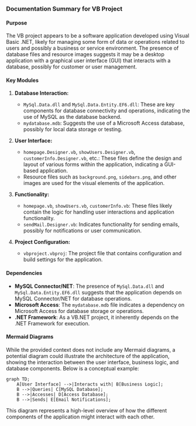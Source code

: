 ### Documentation Summary for VB Project

#### Purpose
The VB project appears to be a software application developed using Visual Basic .NET, likely for managing some form of data or operations related to users and possibly a business or service environment. The presence of database files and resource images suggests it may be a desktop application with a graphical user interface (GUI) that interacts with a database, possibly for customer or user management.

#### Key Modules
1. **Database Interaction:**
   - `MySql.Data.dll` and `MySql.Data.Entity.EF6.dll`: These are key components for database connectivity and operations, indicating the use of MySQL as the database backend.
   - `mydatabase.mdb`: Suggests the use of a Microsoft Access database, possibly for local data storage or testing.

2. **User Interface:**
   - `homepage.Designer.vb`, `showUsers.Designer.vb`, `customerInfo.Designer.vb`, etc.: These files define the design and layout of various forms within the application, indicating a GUI-based application.
   - Resource files such as `background.png`, `sidebars.png`, and other images are used for the visual elements of the application.

3. **Functionality:**
   - `homepage.vb`, `showUsers.vb`, `customerInfo.vb`: These files likely contain the logic for handling user interactions and application functionality.
   - `sendMail.Designer.vb`: Indicates functionality for sending emails, possibly for notifications or user communication.

4. **Project Configuration:**
   - `vbproject.vbproj`: The project file that contains configuration and build settings for the application.

#### Dependencies
- **MySQL Connector/NET**: The presence of `MySql.Data.dll` and `MySql.Data.Entity.EF6.dll` suggests that the application depends on MySQL Connector/NET for database operations.
- **Microsoft Access**: The `mydatabase.mdb` file indicates a dependency on Microsoft Access for database storage or operations.
- **.NET Framework**: As a VB.NET project, it inherently depends on the .NET Framework for execution.

#### Mermaid Diagrams
While the provided context does not include any Mermaid diagrams, a potential diagram could illustrate the architecture of the application, showing the interaction between the user interface, business logic, and database components. Below is a conceptual example:

```mermaid
graph TD;
    A[User Interface] -->|Interacts with| B[Business Logic];
    B -->|Queries| C[MySQL Database];
    B -->|Accesses| D[Access Database];
    B -->|Sends| E[Email Notifications];
```

This diagram represents a high-level overview of how the different components of the application might interact with each other.
